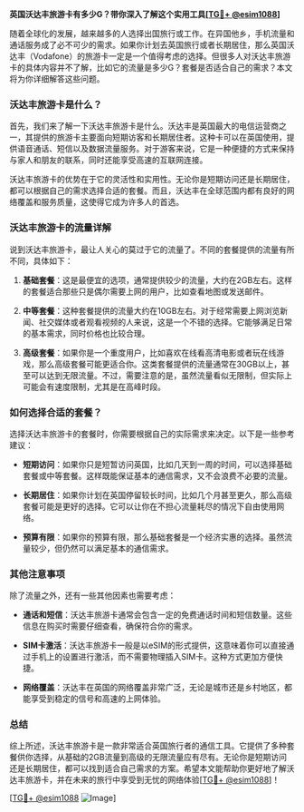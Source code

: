 **英国沃达丰旅游卡有多少G？带你深入了解这个实用工具[[TG💪+ @esim1088](https://t.me/s/esim1088)]**

随着全球化的发展，越来越多的人选择出国旅行或工作。在异国他乡，手机流量和通话服务成了必不可少的需求。如果你计划去英国旅行或者长期居住，那么英国沃达丰（Vodafone）的旅游卡一定是一个值得考虑的选择。但很多人对沃达丰旅游卡的具体内容并不了解，比如它的流量是多少G？套餐是否适合自己的需求？本文将为你详细解答这些问题。

### 沃达丰旅游卡是什么？

首先，我们来了解一下沃达丰旅游卡是什么。沃达丰是英国最大的电信运营商之一，其提供的旅游卡主要面向短期访客和长期居住者。这种卡可以在英国使用，提供语音通话、短信以及数据流量服务。对于游客来说，它是一种便捷的方式来保持与家人和朋友的联系，同时还能享受高速的互联网连接。

沃达丰旅游卡的优势在于它的灵活性和实用性。无论你是短期访问还是长期居住，都可以根据自己的需求选择合适的套餐。而且，沃达丰在全球范围内都有良好的网络覆盖和服务质量，这使得它成为许多人的首选。

### 沃达丰旅游卡的流量详解

说到沃达丰旅游卡，最让人关心的莫过于它的流量了。不同的套餐提供的流量有所不同，具体如下：

1. **基础套餐**：这是最便宜的选项，通常提供较少的流量，大约在2GB左右。这样的套餐适合那些只是偶尔需要上网的用户，比如查看地图或发送邮件。

2. **中等套餐**：这种套餐提供的流量大约在10GB左右。对于经常需要上网浏览新闻、社交媒体或者观看视频的人来说，这是一个不错的选择。它能够满足日常的基本需求，同时价格也比较合理。

3. **高级套餐**：如果你是一个重度用户，比如喜欢在线看高清电影或者玩在线游戏，那么高级套餐可能更适合你。这类套餐提供的流量通常在30GB以上，甚至可以达到无限流量。不过，需要注意的是，虽然流量看似无限制，但实际上可能会有速度限制，尤其是在高峰时段。

### 如何选择合适的套餐？

选择沃达丰旅游卡的套餐时，你需要根据自己的实际需求来决定。以下是一些参考建议：

- **短期访问**：如果你只是短暂访问英国，比如几天到一周的时间，可以选择基础套餐或中等套餐。这样既能保证基本的通信需求，又不会浪费不必要的流量。
  
- **长期居住**：如果你计划在英国停留较长时间，比如几个月甚至更久，那么高级套餐可能是更好的选择。它可以让你在不担心流量耗尽的情况下自由使用网络。

- **预算有限**：如果你的预算有限，那么基础套餐是一个经济实惠的选择。虽然流量较少，但仍然可以满足基本的通信需求。

### 其他注意事项

除了流量之外，还有一些其他因素也需要考虑：

- **通话和短信**：沃达丰旅游卡通常会包含一定的免费通话时间和短信数量。这些信息在购买时需要仔细查看，确保符合你的需求。

- **SIM卡激活**：沃达丰旅游卡一般是以eSIM的形式提供，这意味着你可以直接通过手机上的设置进行激活，而不需要物理插入SIM卡。这种方式更加方便快捷。

- **网络覆盖**：沃达丰在英国的网络覆盖非常广泛，无论是城市还是乡村地区，都能享受到稳定的信号和高速的上网体验。

### 总结

综上所述，沃达丰旅游卡是一款非常适合英国旅行者的通信工具。它提供了多种套餐供你选择，从基础的2GB流量到高级的无限流量应有尽有。无论你是短期访问还是长期居住，都可以找到适合自己需求的方案。希望本文能帮助你更好地了解沃达丰旅游卡，并在未来的旅行中享受到无忧的网络体验[[TG💪+ @esim1088](https://t.me/s/esim1088)]！

[[TG💪+ @esim1088](https://t.me/s/esim1088) ![Image](https://i.postimg.cc/4NQfJmqS/Snipaste-2025-05-13-00-14-12.png)]